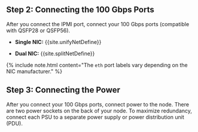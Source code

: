 ## Step 2: Connecting the 100 Gbps Ports
After you connect the IPMI port, connect your 100 Gbps ports (compatible with QSFP28 or QSFP56).

* **Single NIC:** {{site.unifyNetDefine}}

* **Dual NIC:** {{site.splitNetDefine}} 

{% include note.html content="The `eth` port labels vary depending on the NIC manufacturer." %}


## Step 3: Connecting the Power
After you connect your 100 Gbps ports, connect power to the node. There are two power sockets on the back of your node. To maximize redundancy, connect each PSU to a separate power supply or power distribution unit (PDU).
